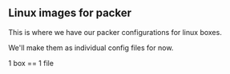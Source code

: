 ## Linux images for packer
This is where we have our packer configurations for linux boxes. 

We'll make them as individual config files for now. 

1 box == 1 file
